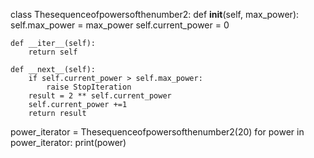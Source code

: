 class Thesequenceofpowersofthenumber2:
    def __init__(self, max_power):
        self.max_power = max_power
        self.current_power = 0

    def __iter__(self):
        return self

    def __next__(self):
        if self.current_power > self.max_power:
            raise StopIteration
        result = 2 ** self.current_power
        self.current_power +=1
        return result

power_iterator = Thesequenceofpowersofthenumber2(20)
for power in power_iterator:
    print(power)
